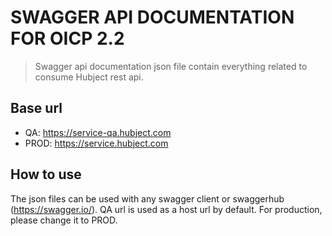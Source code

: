 # SWAGGER API DOCUMENTATION  FOR OICP 2.2
> Swagger api documentation json file contain everything related to consume Hubject rest api. 
 

## Base url
- QA: https://service-qa.hubject.com
- PROD: https://service.hubject.com

## How to use 
The json files can be used with any swagger client or swaggerhub (https://swagger.io/). QA url is used as a host url by default. 
For production, please change it to PROD. 


